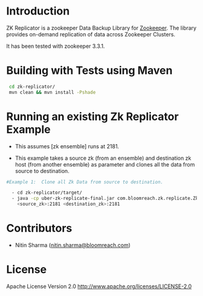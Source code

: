 # Introduction

ZK Replicator is a zookeeper Data Backup Library for [Zookeeper]. The library provides on-demand replication of data across Zookeeper Clusters.

It has been tested with zookeeper 3.3.1.


# Building with Tests using Maven
```sh
 cd zk-replicator/
 mvn clean && mvn install -Pshade
```

# Running an existing Zk Replicator Example
  - This assumes [zk ensemble] runs at 2181.


  - This example takes a source zk (from an ensemble) and destination zk host (from another ensemble) as parameter
    and clones all the data from source to destination.


```sh
#Example 1:  Clone all Zk Data from source to destination.

  - cd zk-replicator/target/
  - java -cp uber-zk-replicate-final.jar com.bloomreach.zk.replicate.ZkReplicator
    <source_zk>:2181 <destination_zk>:2181
```

# Contributors
 - Nitin Sharma (nitin.sharma@bloomreach.com)


# License

Apache License Version 2.0 http://www.apache.org/licenses/LICENSE-2.0


[Zookeeper]:https://zookeeper.apache.org/
